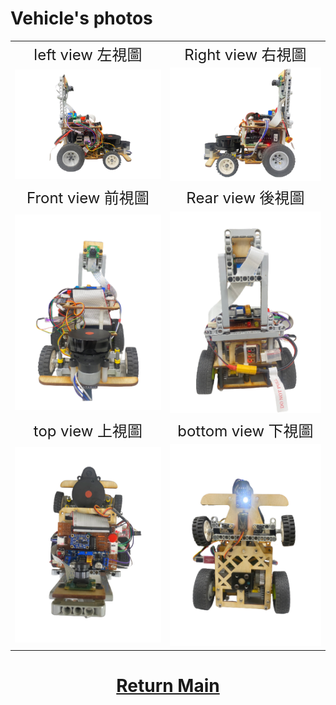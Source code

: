 Vehicle's photos
====
|        |        |  
| :----: | :----: |  
|  <font size="5">left view 左視圖  | <font size="5">Right view 右視圖  |
| <img src="Left_view.png" alt="Image"> | <img src="Right_view.png" alt="Image"> |
|  <font size="5"> Front view  前視圖  |  <font size="5">Rear view 後視圖   |    
| <img src="front_view.png" alt="Image"> | <img src="rear_view.png" alt="Image"> | 
|  <font size="5">top view 上視圖  |  <font size="5">bottom view 下視圖  |   
| <img src="top_view.png" alt="Image"> | <img src="bottom-view.png" alt="Image"> |   


# <div align="center">[Return Main](../)</div>  